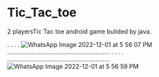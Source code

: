 # Tic_Tac_toe
2 playersTic Tac toe android game bulided by java.


.
.
.
.
![WhatsApp Image 2022-12-01 at 5 56 07 PM](https://user-images.githubusercontent.com/112562093/205099753-7595206d-983c-44d3-a3a4-f45afbc6fd5b.jpeg)
...........................................................
.
.
.
.
...........................................................
![WhatsApp Image 2022-12-01 at 5 56 59 PM](https://user-images.githubusercontent.com/112562093/205099835-5b2b5fd0-895e-47b1-8e3a-eff361a15cb2.jpeg)

